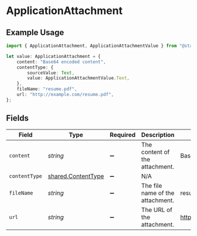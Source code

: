# ApplicationAttachment

## Example Usage

```typescript
import { ApplicationAttachment, ApplicationAttachmentValue } from "@stackone/stackone-client-ts/sdk/models/shared";

let value: ApplicationAttachment = {
    content: "Base64 encoded content",
    contentType: {
        sourceValue: Text,
        value: ApplicationAttachmentValue.Text,
    },
    fileName: "resume.pdf",
    url: "http://example.com/resume.pdf",
};
```

## Fields

| Field                                                           | Type                                                            | Required                                                        | Description                                                     | Example                                                         |
| --------------------------------------------------------------- | --------------------------------------------------------------- | --------------------------------------------------------------- | --------------------------------------------------------------- | --------------------------------------------------------------- |
| `content`                                                       | *string*                                                        | :heavy_minus_sign:                                              | The content of the attachment.                                  | Base64 encoded content                                          |
| `contentType`                                                   | [shared.ContentType](../../../sdk/models/shared/contenttype.md) | :heavy_minus_sign:                                              | N/A                                                             |                                                                 |
| `fileName`                                                      | *string*                                                        | :heavy_minus_sign:                                              | The file name of the attachment.                                | resume.pdf                                                      |
| `url`                                                           | *string*                                                        | :heavy_minus_sign:                                              | The URL of the attachment.                                      | http://example.com/resume.pdf                                   |